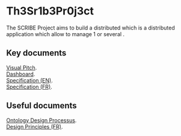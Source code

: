 # Th3Sr1b3Pr0j3ct
The SCRIBE Project aims to build a distributed <ConceptionaryManager> which is a distributed application which allow to manage 1 or several <Conceptionary>. 

Key documents
-
<a href="http://bit.ly/2HTCL9k">Visual Pitch</a>.  
<a href="http://bit.ly/2TFAOys">Dashboard</a>.  
<a href="http://bit.ly/2HTpM6K">Specification (EN)</a>.  
<a href="http://bit.ly/2UeH9FK">Specification (FR)</a>.  

Useful documents
-
<a href="http://bit.ly/2G9qF8R">Ontology Design Processus</a>.  
<a href="http://bit.ly/2UgtDCf">Design Principles (FR)</a>.  
